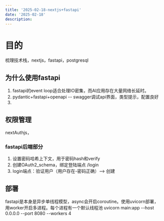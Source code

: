 ```yaml
---
title: '2025-02-18-nextjs+fastapi'
date: '2025-02-18'
description:
---
```


# 目的
梳理技术栈，nextjs，fastapi，postgresql

## 为什么使用fastapi
1. fastapi的event loop适合处理IO密集，而AI应用存在大量网络长延时。
2. pydantic+fastapi+openapi -- swagger调试api界面，类型提示，配置良好
3. 
## 权限管理
nextAuthjs，
### fastapi后端部分
1. 设置密码哈希上下文，用于密码hash和verify
2. 创建OAuth2_schema，绑定登陆端点 /login
3. login端点：验证用户（用户存在-密码正确）--> 创建

###

## 部署
fastapi是本身是异步单线程模型，async会开启coroutine。使用uvicorn部署，用worker开启多进程。每个进程有一个默认线程池
uvicorn main:app --host 0.0.0.0 --port 8080 --workers 4